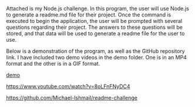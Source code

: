 
Attached is my Node.js challenge. In this program, the user will use Node.js to generate a readme.md file for their project. Once the command is executed to begin the application, the user will be prompted with several questions regarding their project. The answers to these questions will be stored, and that data will be used to generate a readme file for the user to use.

Below is a demonstration of the program, as well as the GitHub repository link. I have included two demo videos in the demo folder. One is in an MP4 format and the other is in a GIF format.

[demo](./Demo/demo.gif)

https://www.youtube.com/watch?v=8oLFnFNyDC4

https://github.com/Michael-Ishmail/readme-challenge
